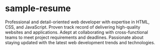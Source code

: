 # sample-resume
Professional and detail-oriented web developer with expertise in HTML, CSS, and JavaScript. Proven track record of delivering high-quality websites and applications. Adept at collaborating with cross-functional teams to meet project requirements and deadlines. Passionate about staying updated with the latest web development trends and technologies.
